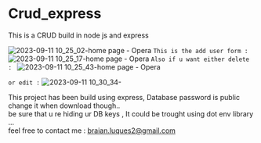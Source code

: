 # Crud_express
This is a CRUD build in node js  and express
<br>

![2023-09-11 10_25_02-home page - Opera](https://github.com/DavidLuques/Crud_express/assets/76604947/23748392-eb55-443d-be28-206f312c7dd1)
`This is the add user form :` 
![2023-09-11 10_25_17-home page - Opera](https://github.com/DavidLuques/Crud_express/assets/76604947/c79775ff-06be-4c4d-b7b0-f9d02f923a1d)
`Also if u want either delete : ` 
![2023-09-11 10_25_43-home page - Opera](https://github.com/DavidLuques/Crud_express/assets/76604947/becdd1b2-9ffe-460d-aef6-f1b1bf054b33)

`or edit :`
![2023-09-11 10_30_34-](https://github.com/DavidLuques/Crud_express/assets/76604947/1359bf5d-1446-4227-8e4f-7e6a06f18605)

This project has been build using express,  Database password is public change it when download though..   
be sure that u re hiding ur DB keys , It could be trought using dot env library ...   
feel free to contact me :  braian.luques2@gmail.com
